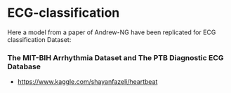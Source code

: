 # ECG-classification
Here a model from a paper of Andrew-NG have been replicated for ECG classification
Dataset: 
### The MIT-BIH Arrhythmia Dataset and The PTB Diagnostic ECG Database
- https://www.kaggle.com/shayanfazeli/heartbeat
